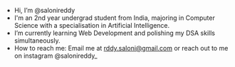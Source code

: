 - Hi, I’m @salonireddy
- I'm an 2nd year undergrad student from India, majoring in Computer Science with a specialisation in Artificial Intelligence.
- I’m currently learning Web Development and polishing my DSA skills simultaneously.
- How to reach me: Email me at rddy.saloni@gmail.com or reach out to me on instagram @salonireddy_

<!---
salonireddy/salonireddy is a ✨ special ✨ repository because its `README.md` (this file) appears on your GitHub profile.
You can click the Preview link to take a look at your changes.
--->
